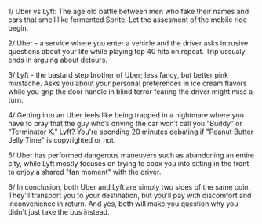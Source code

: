 1/ Uber vs Lyft: The age old battle between men who fake their names and cars that smell like fermented Sprite. Let the assesment of the mobile ride begin.

2/ Uber - a service where you enter a vehicle and the driver asks intrusive questions about your life while playing top 40 hits on repeat. Trip ussualy ends in arguing about detours.

3/ Lyft - the bastard step brother of Uber; less fancy, but better pink mustache. Asks you about your personal preferences in ice cream flavors while you grip the door handle in blind terror fearing the driver might miss a turn.

4/ Getting into an Uber feels like being trapped in a nightmare where you have to pray that the guy who’s driving the car won’t call you “Buddy” or “Terminator X.” Lyft? You're spending 20 minutes debating if "Peanut Butter Jelly Time" is copyrighted or not.

5/ Uber has performed dangerous maneuvers such as abandoning an entire city, while Lyft mostly focuses on trying to coax you into sitting in the front to enjoy a shared "fan moment" with the driver.

6/ In conclusion, both Uber and Lyft are simply two sides of the same coin. They'll transport you to your destination, but you'll pay with discomfort and inconvenience in return. And yes, both will make you question why you didn't just take the bus instead.